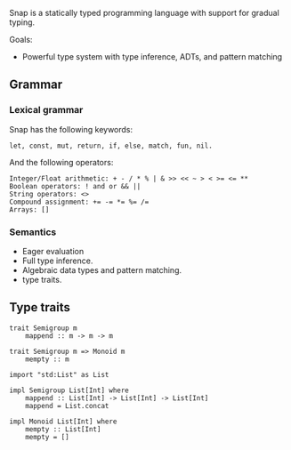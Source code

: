 Snap is a statically typed programming language with support for gradual typing.

Goals:
- Powerful type system with type inference, ADTs, and pattern matching
## Grammar
### Lexical grammar
Snap has the following keywords:
```
let, const, mut, return, if, else, match, fun, nil.
```
And the following operators:
```
Integer/Float arithmetic: + - / * % | & >> << ~ > < >= <= **
Boolean operators: ! and or && ||
String operators: <>
Compound assignment: += -= *= %= /=
Arrays: []
```

### Semantics

- Eager evaluation
- Full type inference.
- Algebraic data types and pattern matching.
- type traits.
## Type traits

```
trait Semigroup m
	mappend :: m -> m -> m

trait Semigroup m => Monoid m
	mempty :: m
```

```
import "std:List" as List

impl Semigroup List[Int] where
	mappend :: List[Int] -> List[Int] -> List[Int]
	mappend = List.concat

impl Monoid List[Int] where
	mempty :: List[Int]
	mempty = []
```